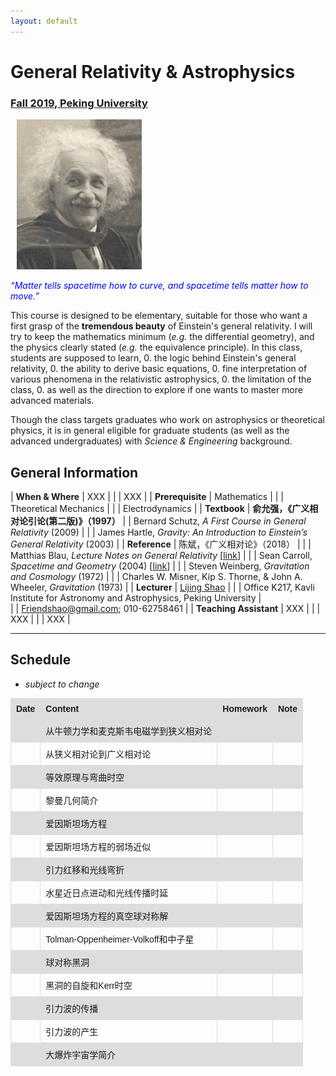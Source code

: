 ```yaml
---
layout: default
---
```


<style>
table {
  font-family: arial, sans-serif;
  border-collapse: collapse;
  width: 100%;
}

td, th {
  border: 1px solid #dddddd;
  text-align: left;
  padding: 8px;
}

tr:nth-child(odd) {
  background-color: #dddddd;
}
</style>

# <b>General Relativity & Astrophysics</b>

### <u>Fall 2019, Peking University</u>

<img src="Einstein.jpg" width="200" hspace="10">

<i><font color="blue">“Matter tells spacetime how to curve, and spacetime tells
matter how to move.”</font></i>

This course is designed to be elementary, suitable for those who want a first
grasp of the **tremendous beauty** of Einstein's general relativity. I will try
to keep the mathematics minimum (*e.g.* the differential geometry), and the
physics clearly stated (*e.g.* the equivalence principle).  In this class,
students are supposed to learn,
0. the logic behind Einstein's general relativity,
0. the ability to derive basic equations,
0. fine interpretation of various phenomena in the relativistic astrophysics,
0. the limitation of the class, 
0. as well as the direction to explore if one wants to master more advanced materials.

Though the class targets graduates who work on astrophysics or theoretical
physics, it is in general eligible for graduate students (as well as the
advanced undergraduates) with *Science & Engineering* background. 

<p></p>

## General Information

| **When & Where** | XXX |
| | XXX |
| **Prerequisite** | Mathematics |
| | Theoretical Mechanics |
| | Electrodynamics |
| **Textbook** | **俞允强，《广义相对论引论(第二版)》（1997）**
| | Bernard Schutz, *A First Course in General Relativity* (2009) |
| | James Hartle, *Gravity: An Introduction to Einstein’s General Relativity* (2003) |
| **Reference** | 陈斌，《广义相对论》（2018） |
| | Matthias Blau, *Lecture Notes on General Relativity* [[link](http://www.blau.itp.unibe.ch/GRLecturenotes.html)] |
| | Sean Carroll, *Spacetime and Geometry* (2004) [[link](https://arxiv.org/abs/gr-qc/9712019)] |
| | Steven Weinberg, *Gravitation and Cosmology* (1972) |
| | Charles W. Misner, Kip S. Thorne, & John A. Wheeler, *Gravitation* (1973) |
| **Lecturer** | [Lijing Shao](http://friendshao.github.io/about/) | 
| | Office K217, Kavli Institute for Astronomy and Astrophysics, Peking University |  
| | Friendshao@gmail.com; 010-62758461 | 
| **Teaching Assistant** | XXX |
| | XXX |
| | XXX |

---

<p></p>

## Schedule

- *subject to change*

| Date | Content | Homework | Note |
| --- | --- | --- | --- |
| | 从牛顿力学和麦克斯韦电磁学到狭义相对论 | | |
| | 从狭义相对论到广义相对论 | | |
| | 等效原理与弯曲时空 | | |
| | 黎曼几何简介 | | |
| | 爱因斯坦场方程 | | |
| | 爱因斯坦场方程的弱场近似 | | |
| | 引力红移和光线弯折 | | | 
| | 水星近日点进动和光线传播时延 | | |
| | 爱因斯坦场方程的真空球对称解 | | |
| | Tolman-Oppenheimer-Volkoff和中子星 | | |
| | 球对称黑洞 | | |
| | 黑洞的自旋和Kerr时空 | | | 
| | 引力波的传播 | | |
| | 引力波的产生 | | |
| | 大爆炸宇宙学简介 | | |

